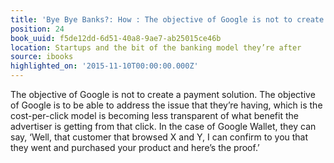 ```yaml
---
title: 'Bye Bye Banks?: How : The objective of Google is not to create a payment solution.…'
position: 24
book_uuid: f5de12dd-6d51-40a8-9ae7-ab25015ce46b
location: Startups and the bit of the banking model they’re after
source: ibooks
highlighted_on: '2015-11-10T00:00:00.000Z'
---
```


The objective of Google is not to create a payment solution. The objective of Google is to be able to address the issue that they’re having, which is the cost-per-click model is becoming less transparent of what benefit the advertiser is getting from that click.
In the case of Google Wallet, they can say, ‘Well, that customer that browsed X and Y, I can confirm to you that they went and purchased your product and here’s the proof.’